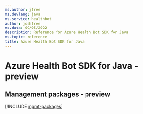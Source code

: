 ```yaml
---
ms.author: jfree
ms.devlang: java
ms.service: healthbot
author: joshfree
ms.data: 09/05/2022
description: Reference for Azure Health Bot SDK for Java
ms.topic: reference
title: Azure Health Bot SDK for Java
---
```

# Azure Health Bot SDK for Java - preview

## Management packages - preview
[!INCLUDE [mgmt-packages](health-bot-mgmt-index.md)]